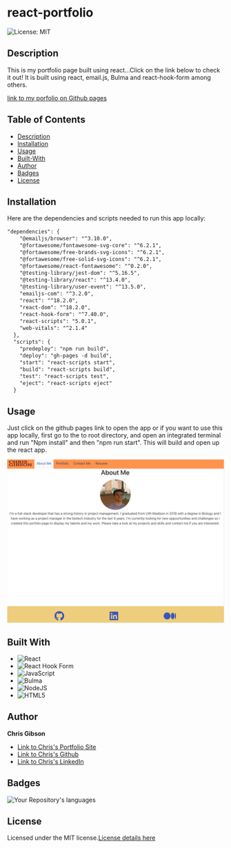 # react-portfolio

![License: MIT](https://img.shields.io/badge/License-MIT-yellow.svg)

## Description

This is my portfolio page built using react...Click on the link below to check it out! It is built using react, email.js, Bulma and react-hook-form among others.

[link to my porfolio on Github pages](https://chrischarlesgibson.github.io/portfolio-react/)

## Table of Contents

- [Description](#Description)
- [Installation](#Installation)
- [Usage](#Usage)
- [Built-With](#Built-With)
- [Author](#Author)
- [Badges](#Badges)
- [License](#License)

## Installation

Here are the dependencies and scripts needed to run this app locally:

```
"dependencies": {
    "@emailjs/browser": "^3.10.0",
    "@fortawesome/fontawesome-svg-core": "^6.2.1",
    "@fortawesome/free-brands-svg-icons": "^6.2.1",
    "@fortawesome/free-solid-svg-icons": "^6.2.1",
    "@fortawesome/react-fontawesome": "^0.2.0",
    "@testing-library/jest-dom": "^5.16.5",
    "@testing-library/react": "^13.4.0",
    "@testing-library/user-event": "^13.5.0",
    "emailjs-com": "^3.2.0",
    "react": "^18.2.0",
    "react-dom": "^18.2.0",
    "react-hook-form": "^7.40.0",
    "react-scripts": "5.0.1",
    "web-vitals": "^2.1.4"
  },
  "scripts": {
    "predeploy": "npm run build",
    "deploy": "gh-pages -d build",
    "start": "react-scripts start",
    "build": "react-scripts build",
    "test": "react-scripts test",
    "eject": "react-scripts eject"
  }

```

## Usage

Just click on the github pages link to open the app or if you want to use this app locally, first go to the to root directory, and open an integrated terminal and run "Npm install" and then "npm run start". This will build and open up the react app.

![pic of app in action](./src/components/assets/picforreadme.png)

## Built With

- ![React](https://img.shields.io/badge/react-%2320232a.svg?style=for-the-badge&logo=react&logoColor=%2361DAFB)
- ![React Hook Form](https://img.shields.io/badge/React%20Hook%20Form-%23EC5990.svg?style=for-the-badge&logo=reacthookform&logoColor=white)
- ![JavaScript](https://img.shields.io/badge/javascript-%23323330.svg?style=for-the-badge&logo=javascript&logoColor=%23F7DF1E)
- ![Bulma](https://img.shields.io/badge/bulma-00D0B1?style=for-the-badge&logo=bulma&logoColor=white)
- ![NodeJS](https://img.shields.io/badge/node.js-6DA55F?style=for-the-badge&logo=node.js&logoColor=white)
- ![HTML5](https://img.shields.io/badge/html5-%23E34F26.svg?style=for-the-badge&logo=html5&logoColor=white)

## Author

**Chris Gibson**

- [Link to Chris's Portfolio Site](https://chrischarlesgibson.github.io/Chris-Gibson-project-portfolio/)
- [Link to Chris's Github](https://github.com/chrischarlesgibson)
- [Link to Chris's LinkedIn](https://www.linkedin.com/in/chris-gibson-415909250/)

## Badges

![Your Repository's languages](https://github-readme-stats.vercel.app/api/top-langs/?username=chrischarlesgibson&theme=blue-green)

## License

Licensed under the MIT license.[License details here](https://opensource.org/licenses/MIT)
